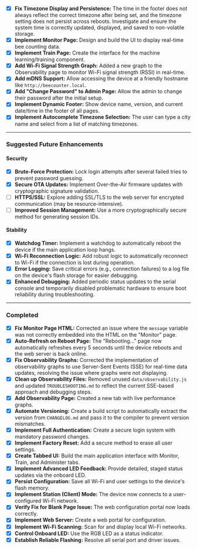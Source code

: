 
- [x] **Fix Timezone Display and Persistence:** The time in the footer does not always reflect the correct timezone after being set, and the timezone setting does not persist across reboots. Investigate and ensure the system time is correctly updated, displayed, and saved to non-volatile storage.
- [x] **Implement Monitor Page:** Design and build the UI to display real-time bee counting data.
- [x] **Implement Train Page:** Create the interface for the machine learning/training component.
- [x] **Add Wi-Fi Signal Strength Graph:** Added a new graph to the Observability page to monitor Wi-Fi signal strength (RSSI) in real-time.
- [x] **Add mDNS Support:** Allow accessing the device at a friendly hostname like `http://beecounter.local`.
- [x] **Add "Change Password" to Admin Page:** Allow the admin to change their password after the initial setup.
- [x] **Implement Dynamic Footer:** Show device name, version, and current date/time in the footer of all pages.
- [x] **Implement Autocomplete Timezone Selection:** The user can type a city name and select from a list of matching timezones.

---
### Suggested Future Enhancements

#### Security
- [x] **Brute-Force Protection:** Lock login attempts after several failed tries to prevent password guessing.
- [x] **Secure OTA Updates:** Implement Over-the-Air firmware updates with cryptographic signature validation.
- [ ] **HTTPS/SSL:** Explore adding SSL/TLS to the web server for encrypted communication (may be resource-intensive).
- [ ] **Improved Session Management:** Use a more cryptographically secure method for generating session IDs.

#### Stability
- [x] **Watchdog Timer:** Implement a watchdog to automatically reboot the device if the main application loop hangs.
- [x] **Wi-Fi Reconnection Logic:** Add robust logic to automatically reconnect to Wi-Fi if the connection is lost during operation.
- [x] **Error Logging:** Save critical errors (e.g., connection failures) to a log file on the device's flash storage for easier debugging.
- [x] **Enhanced Debugging:** Added periodic status updates to the serial console and temporarily disabled problematic hardware to ensure boot reliability during troubleshooting.

---
### Completed
- [x] **Fix Monitor Page HTML:** Corrected an issue where the `message` variable was not correctly embedded into the HTML on the "Monitor" page.
- [x] **Auto-Refresh on Reboot Page:** The "Rebooting..." page now automatically refreshes every 5 seconds until the device reboots and the web server is back online.
- [x] **Fix Observability Graphs:** Corrected the implementation of observability graphs to use Server-Sent Events (SSE) for real-time data updates, resolving the issue where graphs were not displaying.
- [x] **Clean up Observability Files:** Removed unused `data/observability.js` and updated `TROUBLESHOOTING.md` to reflect the current SSE-based approach and debugging steps.
- [x] **Add Observability Page:** Created a new tab with live performance graphs.
- [x] **Automate Versioning:** Create a build script to automatically extract the version from `CHANGELOG.md` and pass it to the compiler to prevent version mismatches.
- [x] **Implement Full Authentication:** Create a secure login system with mandatory password changes.
- [x] **Implement Factory Reset:** Add a secure method to erase all user settings.
- [x] **Create Tabbed UI:** Build the main application interface with Monitor, Train, and Administer tabs.
- [x] **Implement Advanced LED Feedback:** Provide detailed, staged status updates via the onboard LED.
- [x] **Persist Configuration:** Save all Wi-Fi and user settings to the device's flash memory.
- [x] **Implement Station (Client) Mode:** The device now connects to a user-configured Wi-Fi network.
- [x] **Verify Fix for Blank Page Issue:** The web configuration portal now loads correctly.
- [x] **Implement Web Server:** Create a web portal for configuration.
- [x] **Implement Wi-Fi Scanning:** Scan for and display local Wi-Fi networks.
- [x] **Control Onboard LED:** Use the RGB LED as a status indicator.
- [x] **Establish Reliable Flashing:** Resolve all serial port and driver issues.
